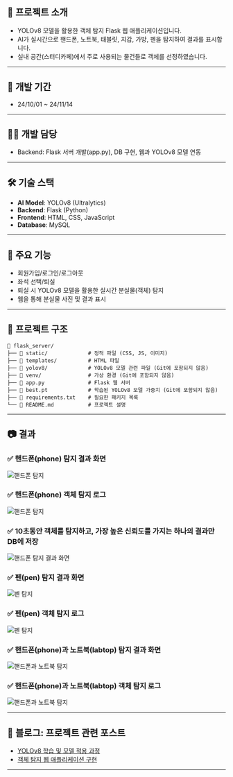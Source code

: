 ## 📌 프로젝트 소개
- YOLOv8 모델을 활용한 객체 탐지 Flask 웹 애플리케이션입니다.
- AI가 실시간으로 핸드폰, 노트북, 태블릿, 지갑, 가방, 펜을 탐지하여 결과를 표시합니다.
- 실내 공간(스터디카페)에서 주로 사용되는 물건들로 객체를 선정하였습니다.


---


## 📅 개발 기간
- 24/10/01 ~ 24/11/14


---


## 👨‍💻 개발 담당
- Backend: Flask 서버 개발(app.py), DB 구현, 웹과 YOLOv8 모델 연동


---


## 🛠️ 기술 스택
- **AI Model**: YOLOv8 (Ultralytics)
- **Backend**: Flask (Python)
- **Frontend**: HTML, CSS, JavaScript
- **Database**: MySQL


---


## 🎯 주요 기능
- 회원가입/로그인/로그아웃
- 좌석 선택/퇴실
- 퇴실 시 YOLOv8 모델을 활용한 실시간 분실물(객체) 탐지
- 웹을 통해 분실물 사진 및 결과 표시


---


## 📂 프로젝트 구조
```
📂 flask_server/
├── 📂 static/             # 정적 파일 (CSS, JS, 이미지)
├── 📂 templates/          # HTML 파일
├── 📂 yolov8/             # YOLOv8 모델 관련 파일 (Git에 포함되지 않음)
├── 📂 venv/               # 가상 환경 (Git에 포함되지 않음)
├── 📂 app.py              # Flask 웹 서버
├── 📂 best.pt             # 학습된 YOLOv8 모델 가중치 (Git에 포함되지 않음)
├── 📂 requirements.txt    # 필요한 패키지 목록
└── 📂 README.md           # 프로젝트 설명
```


---


## 📷 결과
### ✅ 핸드폰(phone) 탐지 결과 화면
![핸드폰 탐지](https://private-user-images.githubusercontent.com/122363990/418486603-81e1d3bd-daea-4929-a646-038f1f9a94a6.png?jwt=eyJhbGciOiJIUzI1NiIsInR5cCI6IkpXVCJ9.eyJpc3MiOiJnaXRodWIuY29tIiwiYXVkIjoicmF3LmdpdGh1YnVzZXJjb250ZW50LmNvbSIsImtleSI6ImtleTUiLCJleHAiOjE3NDA5OTAzNTYsIm5iZiI6MTc0MDk5MDA1NiwicGF0aCI6Ii8xMjIzNjM5OTAvNDE4NDg2NjAzLTgxZTFkM2JkLWRhZWEtNDkyOS1hNjQ2LTAzOGYxZjlhOTRhNi5wbmc_WC1BbXotQWxnb3JpdGhtPUFXUzQtSE1BQy1TSEEyNTYmWC1BbXotQ3JlZGVudGlhbD1BS0lBVkNPRFlMU0E1M1BRSzRaQSUyRjIwMjUwMzAzJTJGdXMtZWFzdC0xJTJGczMlMkZhd3M0X3JlcXVlc3QmWC1BbXotRGF0ZT0yMDI1MDMwM1QwODIwNTZaJlgtQW16LUV4cGlyZXM9MzAwJlgtQW16LVNpZ25hdHVyZT0yZTA1Yjc1MmQxMmNkNTE0ZTNkOWU5ZmFkYWFmZTVmMGQ1NjllMTAyMmQ4ZGQ2ZGQzODRiOTVlYTU4NDAwN2U2JlgtQW16LVNpZ25lZEhlYWRlcnM9aG9zdCJ9.nrrC2gjFvrTz8H8T58YuFyAyBWpPvkjBOU_9qf7aNBM)


### ✅ 핸드폰(phone) 객체 탐지 로그
![핸드폰 탐지](https://private-user-images.githubusercontent.com/122363990/418486005-2e9cc696-f124-4b00-870b-f97a6081ab75.png?jwt=eyJhbGciOiJIUzI1NiIsInR5cCI6IkpXVCJ9.eyJpc3MiOiJnaXRodWIuY29tIiwiYXVkIjoicmF3LmdpdGh1YnVzZXJjb250ZW50LmNvbSIsImtleSI6ImtleTUiLCJleHAiOjE3NDA5OTAyNjksIm5iZiI6MTc0MDk4OTk2OSwicGF0aCI6Ii8xMjIzNjM5OTAvNDE4NDg2MDA1LTJlOWNjNjk2LWYxMjQtNGIwMC04NzBiLWY5N2E2MDgxYWI3NS5wbmc_WC1BbXotQWxnb3JpdGhtPUFXUzQtSE1BQy1TSEEyNTYmWC1BbXotQ3JlZGVudGlhbD1BS0lBVkNPRFlMU0E1M1BRSzRaQSUyRjIwMjUwMzAzJTJGdXMtZWFzdC0xJTJGczMlMkZhd3M0X3JlcXVlc3QmWC1BbXotRGF0ZT0yMDI1MDMwM1QwODE5MjlaJlgtQW16LUV4cGlyZXM9MzAwJlgtQW16LVNpZ25hdHVyZT03OTVlYjljYjJhNzUzNzQ3MmM5OWE5ZDE4MWQ1ZDhhMjI2NGUwN2I0OTM2NjE5YjY3ZGExNTliNTVjN2ZmM2E2JlgtQW16LVNpZ25lZEhlYWRlcnM9aG9zdCJ9.6fLeBec7DgZob9pLlk5KRYeu2PQxrlExUjs8qrHAmQE)


### ✅ 10초동안 객체를 탐지하고, 가장 높은 신뢰도를 가지는 하나의 결과만 DB에 저장 
![핸드폰 탐지 결과 화면](https://private-user-images.githubusercontent.com/122363990/418486124-82204edf-3ad4-4335-bc40-912d17278b0e.png?jwt=eyJhbGciOiJIUzI1NiIsInR5cCI6IkpXVCJ9.eyJpc3MiOiJnaXRodWIuY29tIiwiYXVkIjoicmF3LmdpdGh1YnVzZXJjb250ZW50LmNvbSIsImtleSI6ImtleTUiLCJleHAiOjE3NDA5OTAyODIsIm5iZiI6MTc0MDk4OTk4MiwicGF0aCI6Ii8xMjIzNjM5OTAvNDE4NDg2MTI0LTgyMjA0ZWRmLTNhZDQtNDMzNS1iYzQwLTkxMmQxNzI3OGIwZS5wbmc_WC1BbXotQWxnb3JpdGhtPUFXUzQtSE1BQy1TSEEyNTYmWC1BbXotQ3JlZGVudGlhbD1BS0lBVkNPRFlMU0E1M1BRSzRaQSUyRjIwMjUwMzAzJTJGdXMtZWFzdC0xJTJGczMlMkZhd3M0X3JlcXVlc3QmWC1BbXotRGF0ZT0yMDI1MDMwM1QwODE5NDJaJlgtQW16LUV4cGlyZXM9MzAwJlgtQW16LVNpZ25hdHVyZT1kNGRiODdmMmFmMjc2M2Y2Y2Y2ZWY2ZjdlMGMwM2JkMWNiOTg2NmNjNmU4MmQ2NjIzNGU3N2FmOTllMDMwZDFlJlgtQW16LVNpZ25lZEhlYWRlcnM9aG9zdCJ9.jtxLzZVH97O9uezOHCaIlC5v1tb8ZmxDpjpc72_fOTM)


### ✅ 펜(pen) 탐지 결과 화면
![펜 탐지](https://private-user-images.githubusercontent.com/122363990/418487983-c9faca76-26ac-4584-a1a3-6da41fcc6de6.png?jwt=eyJhbGciOiJIUzI1NiIsInR5cCI6IkpXVCJ9.eyJpc3MiOiJnaXRodWIuY29tIiwiYXVkIjoicmF3LmdpdGh1YnVzZXJjb250ZW50LmNvbSIsImtleSI6ImtleTUiLCJleHAiOjE3NDA5OTA3NjgsIm5iZiI6MTc0MDk5MDQ2OCwicGF0aCI6Ii8xMjIzNjM5OTAvNDE4NDg3OTgzLWM5ZmFjYTc2LTI2YWMtNDU4NC1hMWEzLTZkYTQxZmNjNmRlNi5wbmc_WC1BbXotQWxnb3JpdGhtPUFXUzQtSE1BQy1TSEEyNTYmWC1BbXotQ3JlZGVudGlhbD1BS0lBVkNPRFlMU0E1M1BRSzRaQSUyRjIwMjUwMzAzJTJGdXMtZWFzdC0xJTJGczMlMkZhd3M0X3JlcXVlc3QmWC1BbXotRGF0ZT0yMDI1MDMwM1QwODI3NDhaJlgtQW16LUV4cGlyZXM9MzAwJlgtQW16LVNpZ25hdHVyZT04YTViMjljNWYwMmE3OWJkM2Y3NjMzMDUyZmY5ODljZDMwOTc2MDU5NzdiMzE4NTA5OGQzOTU0MDE3NmJiMzBmJlgtQW16LVNpZ25lZEhlYWRlcnM9aG9zdCJ9.LSozBeiUl4XcclEPJ9-wLSU4Q7r37zspOqLbyFa9_LU)


### ✅ 펜(pen) 객체 탐지 로그
![펜 탐지](https://private-user-images.githubusercontent.com/122363990/418488194-35637745-5185-49e4-a822-8003ea9fd1d4.png?jwt=eyJhbGciOiJIUzI1NiIsInR5cCI6IkpXVCJ9.eyJpc3MiOiJnaXRodWIuY29tIiwiYXVkIjoicmF3LmdpdGh1YnVzZXJjb250ZW50LmNvbSIsImtleSI6ImtleTUiLCJleHAiOjE3NDA5OTA3NjgsIm5iZiI6MTc0MDk5MDQ2OCwicGF0aCI6Ii8xMjIzNjM5OTAvNDE4NDg4MTk0LTM1NjM3NzQ1LTUxODUtNDllNC1hODIyLTgwMDNlYTlmZDFkNC5wbmc_WC1BbXotQWxnb3JpdGhtPUFXUzQtSE1BQy1TSEEyNTYmWC1BbXotQ3JlZGVudGlhbD1BS0lBVkNPRFlMU0E1M1BRSzRaQSUyRjIwMjUwMzAzJTJGdXMtZWFzdC0xJTJGczMlMkZhd3M0X3JlcXVlc3QmWC1BbXotRGF0ZT0yMDI1MDMwM1QwODI3NDhaJlgtQW16LUV4cGlyZXM9MzAwJlgtQW16LVNpZ25hdHVyZT0zZTJiODM5NGU3MDM4OThhMThlOWUyMjVmOWQ5YWMyYWQ2ZmZiMjMzMjRjNmU1NzIxNjNmNzU1NzgwZWVhZTkzJlgtQW16LVNpZ25lZEhlYWRlcnM9aG9zdCJ9.3V-GFh4sG8ByQb89t7kJPRBGKV06m9J7n55DTe0EaUU)


### ✅ 핸드폰(phone)과 노트북(labtop) 탐지 결과 화면
![핸드폰과 노트북 탐지](https://private-user-images.githubusercontent.com/122363990/418488327-8530cd2d-ce4b-4eb7-8f97-c9552694a738.png?jwt=eyJhbGciOiJIUzI1NiIsInR5cCI6IkpXVCJ9.eyJpc3MiOiJnaXRodWIuY29tIiwiYXVkIjoicmF3LmdpdGh1YnVzZXJjb250ZW50LmNvbSIsImtleSI6ImtleTUiLCJleHAiOjE3NDA5OTA3OTgsIm5iZiI6MTc0MDk5MDQ5OCwicGF0aCI6Ii8xMjIzNjM5OTAvNDE4NDg4MzI3LTg1MzBjZDJkLWNlNGItNGViNy04Zjk3LWM5NTUyNjk0YTczOC5wbmc_WC1BbXotQWxnb3JpdGhtPUFXUzQtSE1BQy1TSEEyNTYmWC1BbXotQ3JlZGVudGlhbD1BS0lBVkNPRFlMU0E1M1BRSzRaQSUyRjIwMjUwMzAzJTJGdXMtZWFzdC0xJTJGczMlMkZhd3M0X3JlcXVlc3QmWC1BbXotRGF0ZT0yMDI1MDMwM1QwODI4MThaJlgtQW16LUV4cGlyZXM9MzAwJlgtQW16LVNpZ25hdHVyZT04MWU0ZDRlZmVhMGNjM2QwMzQ2OWM3OTY3MzZhZDdhOTQ4YTFhYWRlMWIxZGJjMjRjYTcxYzc5OThiNzZhNTQ0JlgtQW16LVNpZ25lZEhlYWRlcnM9aG9zdCJ9.HE3COEvTKsvtQp0hqxyAzNdJ3bmd-Qyay-xrYMLxeTk)


### ✅ 핸드폰(phone)과 노트북(labtop) 객체 탐지 로그
![핸드폰과 노트북 탐지](https://private-user-images.githubusercontent.com/122363990/418488391-cbddbe18-3de9-42b5-81ea-0f125fb9712c.png?jwt=eyJhbGciOiJIUzI1NiIsInR5cCI6IkpXVCJ9.eyJpc3MiOiJnaXRodWIuY29tIiwiYXVkIjoicmF3LmdpdGh1YnVzZXJjb250ZW50LmNvbSIsImtleSI6ImtleTUiLCJleHAiOjE3NDA5OTA3OTksIm5iZiI6MTc0MDk5MDQ5OSwicGF0aCI6Ii8xMjIzNjM5OTAvNDE4NDg4MzkxLWNiZGRiZTE4LTNkZTktNDJiNS04MWVhLTBmMTI1ZmI5NzEyYy5wbmc_WC1BbXotQWxnb3JpdGhtPUFXUzQtSE1BQy1TSEEyNTYmWC1BbXotQ3JlZGVudGlhbD1BS0lBVkNPRFlMU0E1M1BRSzRaQSUyRjIwMjUwMzAzJTJGdXMtZWFzdC0xJTJGczMlMkZhd3M0X3JlcXVlc3QmWC1BbXotRGF0ZT0yMDI1MDMwM1QwODI4MTlaJlgtQW16LUV4cGlyZXM9MzAwJlgtQW16LVNpZ25hdHVyZT01OWM2OTMyYTk2ZWE0ZjZmNzhiZThkYzJhNTM4MjM0YWE2MDU1NTJkYzZmNjE2ZWY3NGQ3YmM4Mzk4MjQzNWU2JlgtQW16LVNpZ25lZEhlYWRlcnM9aG9zdCJ9.4Uv2ovdaLMwPqmhZNUt24BL8wjsM6h4Lwq9I_piIDmY)


---


## 🔗 블로그: 프로젝트 관련 포스트
- [YOLOv8 학습 및 모델 적용 과정](https://djjin02.tistory.com/205)
- [객체 탐지 웹 애플리케이션 구현](https://djjin02.tistory.com/207)


---

